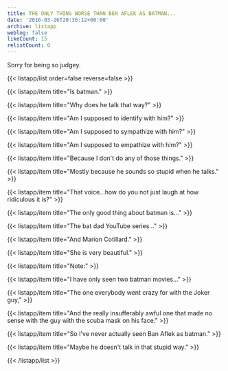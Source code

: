 ```yaml
---
title: THE ONLY THING WORSE THAN BEN AFLEK AS BATMAN...
date: '2016-03-26T20:36:12+00:00'
archive: listapp
weblog: false
likeCount: 15
relistCount: 0
---
```


Sorry for being so judgey.

<!--more-->

{{< listapp/list order=false reverse=false >}}

   {{< listapp/item title="Is batman." >}}

   {{< listapp/item title="Why does he talk that way?" >}}

   {{< listapp/item title="Am I supposed to identify with him?" >}}

   {{< listapp/item title="Am I supposed to sympathize with him?" >}}

   {{< listapp/item title="Am I supposed to empathize with him?" >}}

   {{< listapp/item title="Because I don't do any of those things." >}}

   {{< listapp/item title="Mostly because he sounds so stupid when he talks." >}}

   {{< listapp/item title="That voice...how do you not just laugh at how ridiculous it is?" >}}

   {{< listapp/item title="The only good thing about batman is..." >}}

   {{< listapp/item title="The bat dad YouTube series..." >}}

   {{< listapp/item title="And Marion Cotillard." >}}

   {{< listapp/item title="She is very beautiful." >}}

   {{< listapp/item title="Note:" >}}

   {{< listapp/item title="I have only seen two batman movies..." >}}

   {{< listapp/item title="The one everybody went crazy for with the Joker guy," >}}

   {{< listapp/item title="And the really insufferably awful one that made no sense with the guy with the scuba mask on his face." >}}

   {{< listapp/item title="So I've never actually seen Ban Aflek as batman." >}}

   {{< listapp/item title="Maybe he doesn't talk in that stupid way." >}}

{{< /listapp/list >}}
